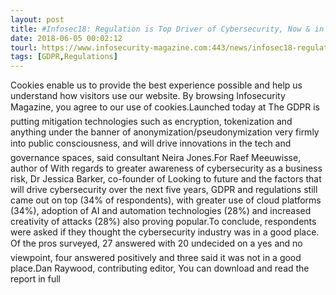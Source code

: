 ```yaml
---
layout: post
title: #Infosec18: Regulation is Top Driver of Cybersecurity, Now & in the Future
date: 2018-06-05 00:02:12
tourl: https://www.infosecurity-magazine.com:443/news/infosec18-regulations-top-driver/
tags: [GDPR,Regulations]
---
```

Cookies enable us to provide the best experience possible and help us understand how visitors use our website. By browsing Infosecurity Magazine, you agree to our use of cookies.Launched today at The GDPR is putting mitigation technologies such as encryption, tokenization and anything under the banner of anonymization/pseudonymization very firmly into public consciousness, and will drive innovations in the tech and governance spaces, said consultant Neira Jones.For Raef Meeuwisse, author of With regards to greater awareness of cybersecurity as a business risk, Dr Jessica Barker, co-founder of Looking to future and the factors that will drive cybersecurity over the next five years, GDPR and regulations still came out on top (34% of respondents), with greater use of cloud platforms (34%), adoption of AI and automation technologies (28%) and increased creativity of attacks (28%) also proving popular.To conclude, respondents were asked if they thought the cybersecurity industry was in a good place. Of the pros surveyed, 27 answered with 20 undecided on a yes and no viewpoint, four answered positively and three said it was not in a good place.Dan Raywood, contributing editor, You can download and read the report in full 